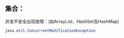 ## 集合：

并发不安全出现故障：(如ArrayList、HashSet及HashMap)

```java
java.util.ConcurrentModificationException
```

